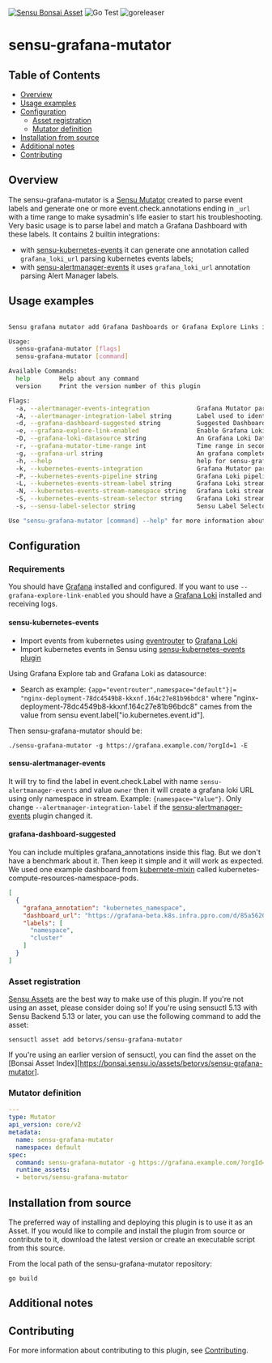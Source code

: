 
[![Sensu Bonsai Asset](https://img.shields.io/badge/Bonsai-Download%20Me-brightgreen.svg?colorB=89C967&logo=sensu)](https://bonsai.sensu.io/assets/betorvs/sensu-grafana-mutator)
![Go Test](https://github.com/betorvs/sensu-grafana-mutator/workflows/Go%20Test/badge.svg)
![goreleaser](https://github.com/betorvs/sensu-grafana-mutator/workflows/goreleaser/badge.svg)

# sensu-grafana-mutator

## Table of Contents
- [Overview](#overview)
- [Usage examples](#usage-examples)
- [Configuration](#configuration)
  - [Asset registration](#asset-registration)
  - [Mutator definition](#mutator-definition)
- [Installation from source](#installation-from-source)
- [Additional notes](#additional-notes)
- [Contributing](#contributing)

## Overview

The sensu-grafana-mutator is a [Sensu Mutator][1] created to parse event labels and generate one or more event.check.annotations ending in `_url` with a time range to make sysadmin's life easier to start his troubleshooting. Very basic usage is to parse label and match a Grafana Dashboard with these labels.
It contains 2 builtin integrations: 
- with [sensu-kubernetes-events][4] it can generate one annotation called `grafana_loki_url` parsing kubernetes events labels;
- with [sensu-alertmanager-events][6] it uses `grafana_loki_url` annotation parsing Alert Manager labels. 

## Usage examples

```bash

Sensu grafana mutator add Grafana Dashboards or Grafana Explore Links in event annotations

Usage:
  sensu-grafana-mutator [flags]
  sensu-grafana-mutator [command]

Available Commands:
  help        Help about any command
  version     Print the version number of this plugin

Flags:
  -a, --alertmanager-events-integration             Grafana Mutator parser for sensu-alertmanager-events plugin
  -A, --alertmanager-integration-label string       Label used to identify sensu-alertmanager-events plugin events (default "sensu-alertmanager-events")
  -d, --grafana-dashboard-suggested string          Suggested Dashboard based on Labels. e. [{"grafana_annotation":"kubernetes_namespace","dashboard_url":"https://grafana.example.com/d/85a562078cdf77779eaa1add43ccec1e/kubernetes-compute-resources-namespace-pods?orgId=1&var-datasource=thanos","labels":["namespace"]}]
  -e, --grafana-explore-link-enabled                Enable Grafana Loki Explore Links
  -D, --grafana-loki-datasource string              An Grafana Loki Datasource name. e. -d loki  (default "loki")
  -r, --grafana-mutator-time-range int              Time range in seconds to create grafana URLs (default 300)
  -g, --grafana-url string                          An grafana complete URL. e. https://grafana.com/?orgId=1 
  -h, --help                                        help for sensu-grafana-mutator
  -k, --kubernetes-events-integration               Grafana Mutator parser for sensu-kubernetes-events plugin
  -P, --kubernetes-events-pipeline string           Grafana Loki pipeline to match. e. {app=eventrouter} |= io.kubernetes.event.id (default "io.kubernetes.event.id")
  -L, --kubernetes-events-stream-label string       Grafana Loki stream label. e. {app=eventrouter} (default "app")
  -N, --kubernetes-events-stream-namespace string   Grafana Loki stream namespace. e. {app=eventrouter,namespace=io.kubernetes.event.namespace} (default "io.kubernetes.event.namespace")
  -S, --kubernetes-events-stream-selector string    Grafana Loki stream selector. e. {app=eventrouter} (default "eventrouter")
  -s, --sensu-label-selector string                 Sensu Label Selector to create Grafana Explore URL using loki as Datasource. {namespace=kubernetes_namespace.value} (default "kubernetes_namespace")

Use "sensu-grafana-mutator [command] --help" for more information about a command.


```

## Configuration

### Requirements

You should have [Grafana][8] installed and configured. If you want to use `--grafana-explore-link-enabled` you should have a [Grafana Loki][5] installed and receiving logs. 

#### sensu-kubernetes-events

- Import events from kubernetes using [eventrouter][3] to [Grafana Loki][5]
- Import kubernetes events in Sensu using [sensu-kubernetes-events plugin][4]

Using Grafana Explore tab and Grafana Loki as datasource: 
- Search as example: `{app="eventrouter",namespace="default"}|= "nginx-deployment-78dc4549b8-kkxnf.164c27e81b96bdc8"` where "nginx-deployment-78dc4549b8-kkxnf.164c27e81b96bdc8" cames from the value from sensu event.label["io.kubernetes.event.id"].


Then sensu-grafana-mutator should be:

```
./sensu-grafana-mutator -g https://grafana.example.com/?orgId=1 -E
```

#### sensu-alertmanager-events

It will try to find the label in event.check.Label with name `sensu-alertmanager-events` and value `owner` then it will create a grafana loki URL using only namespace in stream. Example: `{namespace="Value"}`. Only change `--alertmanager-integration-label` if the [sensu-alertmanager-events][6] plugin changed it.

#### grafana-dashboard-suggested

You can include multiples grafana_annotations inside this flag. But we don't have a benchmark about it. Then keep it simple and it will work as expected. We used one example dashboard from [kubernete-mixin][7] called kubernetes-compute-resources-namespace-pods. 

```json
[
  {
    "grafana_annotation": "kubernetes_namespace",
    "dashboard_url": "https://grafana-beta.k8s.infra.ppro.com/d/85a562078cdf77779eaa1add43ccec1e/kubernetes-compute-resources-namespace-pods?orgId=1&var-datasource=thanos",
    "labels": [
      "namespace",
      "cluster"
    ]
  }
]
```

### Asset registration

[Sensu Assets][2] are the best way to make use of this plugin. If you're not using an asset, please
consider doing so! If you're using sensuctl 5.13 with Sensu Backend 5.13 or later, you can use the
following command to add the asset:

```
sensuctl asset add betorvs/sensu-grafana-mutator
```

If you're using an earlier version of sensuctl, you can find the asset on the [Bonsai Asset Index][https://bonsai.sensu.io/assets/betorvs/sensu-grafana-mutator].

### Mutator definition

```yml
---
type: Mutator
api_version: core/v2
metadata:
  name: sensu-grafana-mutator
  namespace: default
spec:
  command: sensu-grafana-mutator -g https://grafana.example.com/?orgId=1 -p io.kubernetes.event.id
  runtime_assets:
  - betorvs/sensu-grafana-mutator
```

## Installation from source

The preferred way of installing and deploying this plugin is to use it as an Asset. If you would
like to compile and install the plugin from source or contribute to it, download the latest version
or create an executable script from this source.

From the local path of the sensu-grafana-mutator repository:

```
go build
```

## Additional notes

## Contributing

For more information about contributing to this plugin, see [Contributing][1].

[1]: https://docs.sensu.io/sensu-go/latest/reference/mutators/
[2]: https://docs.sensu.io/sensu-go/latest/reference/assets/
[3]: https://github.com/heptiolabs/eventrouter
[4]: https://github.com/betorvs/sensu-kubernetes-events
[5]: https://grafana.com/docs/loki/latest
[6]: https://github.com/betorvs/sensu-alertmanager-events
[7]: https://github.com/kubernetes-monitoring/kubernetes-mixin
[8]: https://grafana.com/docs/grafana/latest/